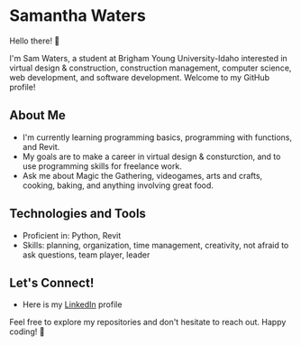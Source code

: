 # Samantha Waters

Hello there! 👋

I'm Sam Waters, a student at Brigham Young University-Idaho interested in virtual design & construction, construction management, computer science, web development, and software development. Welcome to my GitHub profile!

## About Me

- I'm currently learning programming basics, programming with functions, and Revit.
- My goals are to make a career in virtual design & consturction, and to use programming skills for freelance work. 
- Ask me about Magic the Gathering, videogames, arts and crafts, cooking, baking, and anything involving great food. 

## Technologies and Tools

- Proficient in: Python, Revit
- Skills: planning, organization, time management, creativity, not afraid to ask questions, team player, leader

## Let's Connect!

- Here is my [LinkedIn](www.linkedin.com/in/samantha-waters-3383a1332) profile

Feel free to explore my repositories and don't hesitate to reach out. Happy coding! 🚀
